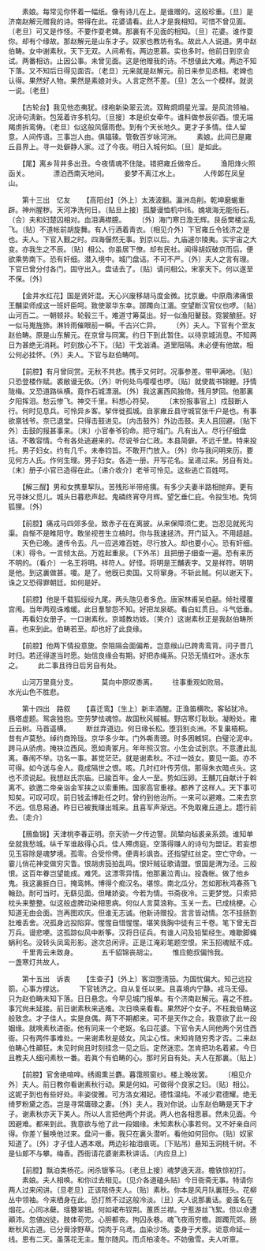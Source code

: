 <!-- { "loadSidebar": true } -->
　　素娘。每常见你怀着一幅纸。像有诗儿在上。是谁赠的。这般珍重。〔旦〕是济南赵解元赠我的诗。带得在此。花婆请看。此人才是我相知。可惜不曾见面。〔老旦〕可又是作怪。不要作耍老婢。那裏有不见面的相知。〔旦〕花婆。谁作耍你。却有个缘故。那赵解元是山东才子。奴家也教坊有名。故此人人说道。男中赵伯畴。女中谢素秋。天下无双。人间希有。两边思慕。实也多时。他前日到京会试。两番相访。止因公事。未曾见面。这是他赠我的诗。不想値此大难。两边不知下落。又不知后日得见面否。〔老旦〕元来就是赵解元。前日来参见丞相。老婢也认得。果然好人物。果然是素娘对头。人言定然不差。〔旦〕怎么一个模样。就说一说。〔老旦〕 

　　【古轮台】我见他态夷犹。绿袍新染翠云流。双眸烱烱星光溜。是风流领袖。况诗句淸新。包笼着许多机勾。〔旦接〕本是织女牵牛。谁料做参辰卯酉。恨无端羯虏拆鸾俦。〔老旦〕似这般风僝雨僽。到有个天长地久。更才子多情。佳人留意。人间传语。三事岂人由。俱辐辏。管敎百岁咏河洲。 
　　素娘。此间已是雍丘县界上。寻一处僻静人家。过了今夜。明日入城何如。〔旦〕是如此。 

　　【尾】离乡背井多出丑。今夜情魂不住陡。错把雍丘做帝丘。 
　　渔阳烽火照函关。　　　　漂泊西南天地间。 
　　妾梦不离江水上。　　　　人传郞在凤皇山。 

　　第十三出　忆友 
　　【高阳台】〔外上〕太液波翻。瀛洲岛削。乾坤磨蝎重辟。神州腥秽。天河净洗何日。〔贴旦上接〕孤嫠谩恤机中纬。媿塡海无能衔石。〔合〕夫和妇楚囚相对。血泪满襟臆。 
　　〔外〕海门寒日澹无辉。艮岳樊楼尘乱飞。〔贴〕不道帐前胡旋舞。有人行酒着靑衣。〔相见介外〕下官雍丘令钱济之是也。夫人。下官入觐之时。四海偃然无事。到京以后。九庙遽尔陵夷。实宇宙之大变。亦我生之不辰。〔贴〕相公。你虽居下僚。却有民社。闻得胡奴破京而后。便欲乘势南下。恐有奸细。潜入境中。城门盘诘。不可不严。〔外〕夫人之言有理。下官已曾分付各门。固守出入。盘诘去了。〔贴〕请问相公。宋家天下。何以遂至不保。〔外〕 

　　【金井水红花】国是贤奸混。天心兴废移胡马度金微。扰京畿。中原鼎沸痛恨王黼梁师成这一班奸臣呵。致使翠华东幸。踯躅向江湄。空望断汉官仪也啰。〔贴〕山河百二。一朝顿非。轮毂三千。难道寸筹莫出。好一似渔阳鼙鼓。霓裳酿胚。好一似马嵬旌斾。淋铃雨催眼前一瞬。千古兴亡异。 
　　〔外〕夫人。下官有个至友赵伯畴。原是山东解元。在京曾与同寓。约日下到此暂住。以待京城消息。不知两日为甚绝无消耗。时刻放心不下。〔贴〕干戈汹涌。道里阻隔。未必便有他故。相公何必挂怀。〔外〕夫人。下官与赵伯畴呵。 

　　【前腔】有月曾同赏。无秋不共悲。携手又何时。况事参差。带甲满地。〔贴〕只恐登楼作赋。裘敝谩无依。〔外〕听何处鸟嘤嘤也啰。〔贴〕就使裁书锦鲤。抒情陇梅。又恐道路纵横。竟作石城漂溺。〔外〕我这裏西风独倚。残月梦回。他那裏夕阳挥泪。愁云惨飞。神交千里。料想心符契。 
　　〔末扮报事官上〕戍鼓断人行。何时见息兵。可怜异乡客。挈伴徙孤城。自家雍丘县守城官张千户是也。有事欲禀钱爷。奈已退堂。只得击鼓进见。〔内击鼓外〕外边击鼓。夫人且回避。〔贴下外〕击鼓的报甚事来。〔末〕小官奉爷钧命。把守城门。凡有出入。尽行仔细盘诘。不敢容情。今有各处逃避来的。尽说爷台仁政。本县简僻。不远千里。特来投托。男子妇女。约有几千。未奉钧旨。不敢开门放入。〔外〕你与我问明来历。要见何方人氏。作何生理。男子妇女。各造一册。开写花名。呈递过来。另自有处。〔末〕册子小官已造得在此。〔递介收介〕老爷可怜见。这些逃亡百姓呵。 

　　【解三酲】男和女携羣挈队。苦残形半带疮痍。有多少夫妻半路相抛弃。更有兄寻妹父觅儿。城头日暮悲声起。鬼磷终宵夺月辉。望乞垂仁庇。令投生地。免饲狐狸。〔外〕 

　　【前腔】痛戎马四郊多垒。致赤子在在离披。从来保障须仁吏。岂忍见就死沟渠。自惭不是睢阳守。敢坐视苍生立槁时。你与我速拯济。开门延入。不用趦趄。 
　　天色已晚。速传令去。凡一应逃难百姓。尽行放入。却也要小心。恐有奸细。〔末〕得令。一言倾太岳。万姓起重泉。〔下外吊〕且把册子细查一遍。恐有来历不明的。〔看介〕一名王将明。祥符人。好怪。将明是王黼表字。又是祥符。明明是他。到这裏做甚。嗄。是了。他旣已卖国。又将窜身。不斩此贼。何以谢天下。诛之又恐得罪朝廷。如何是好。 

　　【前腔】他是千载狐绥绥九尾。两头虺见者多危。唐家林甫吴伯嚭。倾社稷覆宫闱。当年两观诛难缓。此日羣黎怨不知。好把龙泉砺。看白虹贯日。斗气低垂。 
　　再看妇女册子。一口谢素秋。京城教坊妓。〔笑介〕这谢素秋正是我赵伯畴所喜。也来到此。伯畴若至。却也好了此良缘。 

　　【前腔】他两下情投意旎。奈阻隔会面偏希。岂意缑山已跨靑鸾背。问子晋几时归。若还得遂当时愿。始信良缘会有期。好把赤绳系。只恐无情红叶。逐水东之。 
　　此二事且待日后另自有处。 

　　山河万里竟分支。　　　　莫向中原叹黍离。 
　　往事重观如败局。　　　　水光山色不胜悲。 

　　第十四出　路叙 
　　【喜迁鸾】〔生上〕新丰酒醒。正渔笛横吹。客毡犹冷。鴈塔虚题。鸳衾独抱。空劳梦怯魂惊。故国秋风槭槭。野店寒灯耿耿。凝盼处。雍丘云树。马首遥横。 
　　断丝弃道边。何日缘长松。堕羽别炎洲。不复巢梧桐。昔有卢莫愁。绰约商玲珑。京华多少年。门外嘶靑骢。时多困轗轲。白璧沦泥中。跨马从骄虏。掩袂泣西风。愿如靑冢月。年年照汉宫。小生会试到京。不意遭此乱离。春闱不举。功名一事。甚觉茫茫。就是谢素秋。不过一妓女。要见一面。亦不可得。如今送与金人。竟成隔世之恨。咳。几时红叶传芳信。那得朱衣暗点头。这也不须说起。我想赵氏宗庙。已踰百年。金人一至。势如压卵。王黼兀自献计于斡离不。欲邀二帝亲诣金军挟之以索重贿。国家高官重禄。都养了这样人。天下事可知矣。可叹可叹。前日钱孟博赴任之时。曾约到他治所。一来可以避难。二来去京不远。信息易通。昨日已被我赚出城来。且喜军声渐远。不免取雍丘道上。趱行前去。〔走介〕 

　　【鴈鱼锦】天津桃李春正明。奈天骄一夕传边警。凤辇向毡裘亲系颈。谁知单垒就我愁城。纵千军谁敌得心兵。佳人殢虏庭。空落得赚人的诗句为盟证。若妄想见玉容除是魂梦境。孤零。合受伶俜。便靑衫飒沓。还指望红丝定。空亡守命。一霎儿俏花神变做穷灾眚。恨胡虏笳拍乱鸣。恨奸贼征歌请盟。恨国是渭为泾。三般恨。这百年眷岂望能成。难凭。这漂零异情。他那裏泣靑山。投毳帐。做了他乡鬼。我这裏捱白日。掩鸾帏。博得个痴汉名。堪惊。南北瓜分。怎如那秋鸿春燕飞翰劲。耐可当时。无繇见面。但睹娇姿。今若为情。书斋夜冷。三更梦觉。只索把枕头来整整。似这般虚脾动染相思病。何似人言莫浪称。玉关一去。已成桃梗。心知道无由会面。岂再图欢庆。但谁无志诚。他新诗赠投。言言皆动情。怎不挂肠割肚难丢舍。况孤身远投陷穽。惺惺自惜惺惺。堪笑我胸中徒有三千卷。笔下曾无百万兵。谩悲哽。这孤踪似风中断筝。汉将日征兵。有谁人问及铅椠经生。难歇脚蝇蜗利名。没转头凤鸾形影。途次总闲评。正是江淹彩笔题空恨。宋玉招魂赋不成。 
　　千里靑云未致身。　　　　五千貂锦丧胡尘。 
　　惟应鲍叔偏怜我。　　　　一盏寒灯共故人。 

　　第十五出　诉衷 
　　【生查子】〔外上〕客泪堕淸笳。为国忧偏大。知己远投箚。心事方撑达。 
　　下官钱济之。自从复任以来。且喜境内宁静。戎马无侵。只为赵伯畴未知下落。日日悬念。今早见城门报单。有个济南赵解元。喜之不胜。事冗尙未延接。前日谢素秋来逃难。次日唤来看看。果然好个女子。不枉我伯畴这般致念。才子佳人。实是良偶。两下不期都来。可不是天作之合。我意欲了此一段姻缘。就唤素秋进衙。他有同来一个老妪。名曰花婆。下官令夫人同他两个另住西衙。只有两件事难处。一来谢素秋是妓女。风尘心性。未知肯随穷秀才否。二来赵伯畴心性顚狂。未见时尙且时刻挂念一见之后。定然迷恋。怎肯把功名着紧。今日且教夫人细问素秋一番。若眞个有伯畴的心。那时另自有处。夫人在那裏。〔贴上〕 

　　【前腔】官舍绝喧哗。绣阁熏兰麝。暮霭照窗纱。楼上晚妆罢。 
　　〔相见介外〕夫人。前日教你看谢素秋行动。果是何如。可做得个良家之妇。〔贴〕相公。这妮子到也有些好处。丰姿俊雅。可方洛女湘妃。德性温纯。不减少君德耀。绝无绮罗粉黛之态。岂是寻常庸碌之妻。〔外〕夫人。我对你说。山东赵伯畴是天下才子。谢素秋亦天下美人。所以人言把他两个并说。两人也各相思慕。然未见面。今因避难。都来到此。我意欲与他了此一段姻缘。未知素秋心事若何。又不好亲自问得。你差丫鬟唤他过来。盘问一番。我只在裏头潜听。看他如何回你。〔贴〕奴家知道了。〔外〕才子佳人遇本艰。两边衫袖泪痕斑。〔下贴吊〕悬知玉洞桃千树。不是仙郞不与攀。梅香。西衙请花婆谢素秋讲话。〔内应旦上〕 

　　【前腔】飘泊类杨花。闲杀银筝马。〔老旦上接〕魂梦遶天涯。檐铁惊初打。 
　　素娘。夫人相唤。和你过去相见。〔见介各道磕头贴〕今日衙斋无事。特请你两人过来闲讲。〔旦老旦〕正该陪侍夫人。〔贴〕素秋。你本是风月队裏班头。花柳丛中领袖。今来栖身在此。恐打熬不过这般冷淡。〔旦〕夫人说那裏话。妾虽名在烟花。心同冰蘗。瑶簪翠钿。何如裙布钗荆。蕙质兰襟。宁惹游丝飞絮。但以命遭顚沛。忽値凶徒。肢体苟完。心胆都丧。拘囚永巷。魂飞夜雨穷檐。踯躅荒郊。肠断秋风古道。已分膏涂野草。饲肉于乌鸢。血染沙场。委身于犬豕。讵意命延一线。恩有二天。虽落花无主。蹔尔随风。而贞柏凌冬。不妨傲雪。夫人听禀。 

